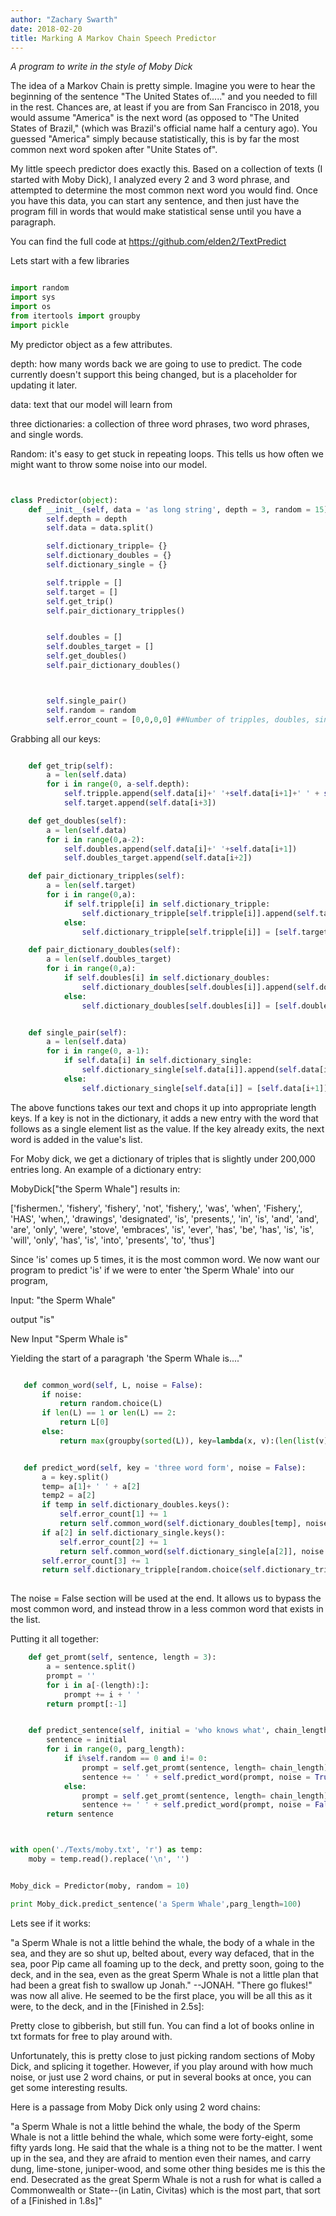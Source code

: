 ```yaml
---
author: "Zachary Swarth"
date: 2018-02-20
title: Marking A Markov Chain Speech Predictor
---
```



*A program to write in the style of Moby Dick*

 

The idea of a Markov Chain is pretty simple.  Imagine you were to hear the beginning of the sentence "The United States of....." and you needed to fill in the rest.  Chances are, at least if you are from San Francisco in 2018, you would assume "America" is the next word (as opposed to "The United States of Brazil," (which was Brazil's official name half a century ago).  You guessed "America" simply because statistically, this is by far the most common next word spoken after "Unite States of".

 

My little speech predictor does exactly this.  Based on a collection of texts (I started with Moby Dick), I analyzed every 2 and 3 word phrase, and attempted to determine the most common next word you would find.  Once you have this data, you can start any sentence, and then just have the program fill in words that would make statistical sense until you have a paragraph. 

 

You can find the full code at https://github.com/elden2/TextPredict

 

 

Lets start with a few libraries 



 
```python

import random
import sys
import os
from itertools import groupby
import pickle

```


My predictor object as a few attributes.

 

depth: how many words back we are going to use to predict.  The code currently doesn't support this being changed, but is a placeholder for updating it later.

 

data: text that our model will learn from

 

three dictionaries: a collection of three word phrases, two word phrases, and single words.

 

Random: it's easy to get stuck in repeating loops.  This tells us how often we might want to throw some noise into our model.

 

```python


class Predictor(object):
	def __init__(self, data = 'as long string', depth = 3, random = 15):
		self.depth = depth
		self.data = data.split()

		self.dictionary_tripple= {}
		self.dictionary_doubles = {}
		self.dictionary_single = {}

		self.tripple = []
		self.target = []
		self.get_trip()
		self.pair_dictionary_tripples()


		self.doubles = []
		self.doubles_target = []
		self.get_doubles()
		self.pair_dictionary_doubles()



		self.single_pair()
		self.random = random
		self.error_count = [0,0,0,0] ##Number of tripples, doubles, singles, none used

```



Grabbing all our keys:

 
```python

	def get_trip(self):
		a = len(self.data)
		for i in range(0, a-self.depth):
			self.tripple.append(self.data[i]+' '+self.data[i+1]+' ' + self.data[i+2])
			self.target.append(self.data[i+3])

	def get_doubles(self):
		a = len(self.data)
		for i in range(0,a-2):
			self.doubles.append(self.data[i]+' '+self.data[i+1])
			self.doubles_target.append(self.data[i+2])

	def pair_dictionary_tripples(self):
		a = len(self.target)
		for i in range(0,a):
			if self.tripple[i] in self.dictionary_tripple:
				self.dictionary_tripple[self.tripple[i]].append(self.target[i])
			else:
				self.dictionary_tripple[self.tripple[i]] = [self.target[i]]

	def pair_dictionary_doubles(self):
		a = len(self.doubles_target)
		for i in range(0,a):
			if self.doubles[i] in self.dictionary_doubles:
				self.dictionary_doubles[self.doubles[i]].append(self.doubles_target[i])
			else:
				self.dictionary_doubles[self.doubles[i]] = [self.doubles_target[i]]


	def single_pair(self):
		a = len(self.data)
		for i in range(0, a-1):
			if self.data[i] in self.dictionary_single:
				self.dictionary_single[self.data[i]].append(self.data[i+1])
			else:
				self.dictionary_single[self.data[i]] = [self.data[i+1]]
```



 

The above functions takes our text and chops it up into appropriate length keys.  If a key is not in the dictionary, it adds a new entry with  the word that follows as a single element list as the value.  If the key already exits, the next word is added in the value's list.

 

For Moby dick, we get a dictionary of triples that is slightly under 200,000 entries long.  An example of a dictionary entry:

MobyDick["the Sperm Whale"] results in:

 

['fishermen.', 'fishery', 'fishery', 'not', 'fishery,', 'was', 'when', 'Fishery,', 'HAS', 'when,', 'drawings', 'designated', 'is', 'presents,', 'in', 'is', 'and', 'and', 'are', 'only', 'were', 'stove', 'embraces', 'is', 'ever', 'has', 'be', 'has', 'is', 'is', 'will', 'only', 'has', 'is', 'into', 'presents', 'to', 'thus']

 

 Since 'is' comes up 5 times, it is the most common word.  We now want our program to predict 'is' if we were to enter 'the Sperm Whale' into our program,

 

Input: "the Sperm Whale"

output "is"

New Input "Sperm Whale is"

 

Yielding the start of a paragraph 'the Sperm Whale is...."

 

 ```python

 	def common_word(self, L, noise = False):
		if noise:
			return random.choice(L)
		if len(L) == 1 or len(L) == 2:
			return L[0]
		else:
			return max(groupby(sorted(L)), key=lambda(x, v):(len(list(v)),-L.index(x)))[0]


	def predict_word(self, key = 'three word form', noise = False):
		a = key.split()
		temp= a[1]+ ' ' + a[2]
		temp2 = a[2]
		if temp in self.dictionary_doubles.keys():
			self.error_count[1] += 1
			return self.common_word(self.dictionary_doubles[temp], noise = noise)
		if a[2] in self.dictionary_single.keys():
			self.error_count[2] += 1
			return self.common_word(self.dictionary_single[a[2]], noise = noise)
		self.error_count[3] += 1
		return self.dictionary_tripple[random.choice(self.dictionary_tripple.keys())][0]
			
```

 

The noise = False section will be used at the end.  It allows us to bypass the most common word, and instead throw in a less common word that exists in the list.

 

Putting it all together:

```python
	def get_promt(self, sentence, length = 3):
		a = sentence.split()
		prompt = ''
		for i in a[-(length):]:
			prompt += i + ' '
		return prompt[:-1]


	def predict_sentence(self, initial = 'who knows what', chain_length = 3, parg_length = 1000):
		sentence = initial
		for i in range(0, parg_length):
			if i%self.random == 0 and i!= 0:
				prompt = self.get_promt(sentence, length= chain_length)
				sentence += ' ' + self.predict_word(prompt, noise = True)
			else:
				prompt = self.get_promt(sentence, length= chain_length)
				sentence += ' ' + self.predict_word(prompt, noise = False)
		return sentence
```

```python


with open('./Texts/moby.txt', 'r') as temp:
	moby = temp.read().replace('\n', '')


Moby_dick = Predictor(moby, random = 10)

print Moby_dick.predict_sentence('a Sperm Whale',parg_length=100)

```



 

 

Lets see if it works:

 



 

"a Sperm Whale is not a little behind the whale, the body of a whale in the sea, and they are so shut up, belted about, every way defaced, that in the sea, poor Pip came all foaming up to the deck, and pretty soon, going to the deck, and in the sea, even as the great Sperm Whale is not a little plan that had been a great fish to swallow up Jonah." --JONAH. "There go flukes!" was now all alive. He seemed to be the first place, you will be all this as it were, to the deck, and in the
[Finished in 2.5s]:
 

 

Pretty close to gibberish, but still fun.  You can find a lot of books online in txt formats for free to play around with.

 

Unfortunately, this is pretty close to just picking random sections of Moby Dick, and splicing it together.  However, if you play around with how much noise, or just use 2 word chains, or put in several books at once, you can get some interesting results.

 

Here is a passage from Moby Dick only using 2 word chains:

 

"a Sperm Whale is not a little behind the whale, the body of the Sperm Whale is not a little behind the whale, which some were forty-eight, some fifty yards long. He said that the whale is a thing not to be the matter. I went up in the sea, and they are afraid to mention even their names, and carry dung, lime-stone, juniper-wood, and some other thing besides me is this the end. Desecrated as the great Sperm Whale is not a rush for what is called a Commonwealth or State--(in Latin, Civitas) which is the most part, that sort of a
[Finished in 1.8s]"
